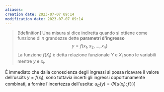 ```yaml
---
aliases: 
creation date: 2023-07-07 09:14
modification date: 2023-07-07 09:14
---
```


>[!definition]
>Una misura si dice indiretta quando si ottiene come funzione di $n$ grandezze dette **parametri d'ingresso**
>$$ y = f(x_{1},x_{2},\dots,x_{n}) $$
>La funzione $f(X_{i})$ è detta relazione funzionale
>$Y$ e $X_{i}$ sono le variabili mentre $y$ e $x_{i}$.

È immediato che dalla conoscienza degli ingressi si possa ricavare il valore dell'uscits $y = f(x_{i})$, sono tuttavia incerti gli ingressi opportunamente combinati, a fornire l'incertezza dell'uscita: $u_{C}(y) = \Phi[u(x_{i});f(\cdot)]$
